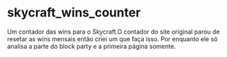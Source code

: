 # skycraft_wins_counter
Um contador das wins para o Skycraft.O contador do site original parou de resetar as wins mensais então criei um que faça isso. Por enquanto ele só analisa a parte do block party e a primeira página somente.
